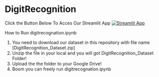 # DigitRecognition

Click the Button Below To Acces Our Streamlit App
[![Streamlit App](https://static.streamlit.io/badges/streamlit_badge_black_white.svg)](https://fadlyhaikal-digitrecognition-app-c7mmqs.streamlit.app)

How to Run digitrecognation.ipynb
1. You need to download our dataset in this repository with file name [DigitRecognition_Dataset.zip]
2. Unzip the file in your local and you will got DigitRecognition_Dataset Folder!
3. Upload the the folder to your Google Drive!
4. Boom you can freely run digitrecognation.ipynb

